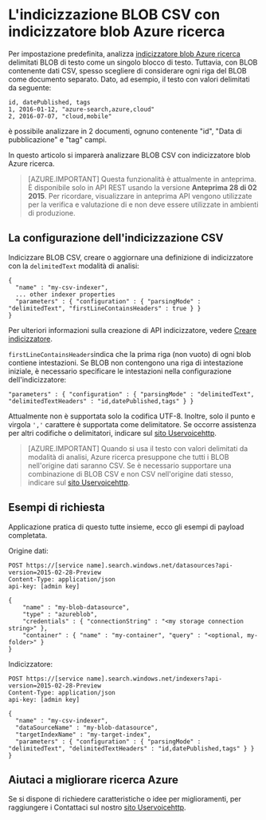 <properties
pageTitle="L'indicizzazione BLOB CSV con indicizzatore blob Azure ricerca | Microsoft Azure"
description="Informazioni su come indicizzare BLOB CSV con ricerca Azure"
services="search"
documentationCenter=""
authors="chaosrealm"
manager="pablocas"
editor="" />

<tags
ms.service="search"
ms.devlang="rest-api"
ms.workload="search" ms.topic="article"  
ms.tgt_pltfrm="na"
ms.date="07/12/2016"
ms.author="eugenesh" />

# <a name="indexing-csv-blobs-with-azure-search-blob-indexer"></a>L'indicizzazione BLOB CSV con indicizzatore blob Azure ricerca 

Per impostazione predefinita, analizza [indicizzatore blob Azure ricerca](search-howto-indexing-azure-blob-storage.md) delimitati BLOB di testo come un singolo blocco di testo. Tuttavia, con BLOB contenente dati CSV, spesso scegliere di considerare ogni riga del BLOB come documento separato. Dato, ad esempio, il testo con valori delimitati da seguente: 

    id, datePublished, tags
    1, 2016-01-12, "azure-search,azure,cloud" 
    2, 2016-07-07, "cloud,mobile" 

è possibile analizzare in 2 documenti, ognuno contenente "id", "Data di pubblicazione" e "tag" campi.

In questo articolo si imparerà analizzare BLOB CSV con indicizzatore blob Azure ricerca. 

> [AZURE.IMPORTANT] Questa funzionalità è attualmente in anteprima. È disponibile solo in API REST usando la versione **Anteprima 28 di 02 2015**. Per ricordare, visualizzare in anteprima API vengono utilizzate per la verifica e valutazione di e non deve essere utilizzate in ambienti di produzione. 

## <a name="setting-up-csv-indexing"></a>La configurazione dell'indicizzazione CSV

Indicizzare BLOB CSV, creare o aggiornare una definizione di indicizzatore con la `delimitedText` modalità di analisi:  

    {
      "name" : "my-csv-indexer",
      ... other indexer properties
      "parameters" : { "configuration" : { "parsingMode" : "delimitedText", "firstLineContainsHeaders" : true } }
    }

Per ulteriori informazioni sulla creazione di API indicizzatore, vedere [Creare indicizzatore](search-api-indexers-2015-02-28-preview.md#create-indexer).

`firstLineContainsHeaders`indica che la prima riga (non vuoto) di ogni blob contiene intestazioni.
Se BLOB non contengono una riga di intestazione iniziale, è necessario specificare le intestazioni nella configurazione dell'indicizzatore: 

    "parameters" : { "configuration" : { "parsingMode" : "delimitedText", "delimitedTextHeaders" : "id,datePublished,tags" } } 

Attualmente non è supportata solo la codifica UTF-8. Inoltre, solo il punto e virgola `','` carattere è supportata come delimitatore. Se occorre assistenza per altri codifiche o delimitatori, indicare sul [sito Uservoicehttp](https://feedback.azure.com/forums/263029-azure-search).

> [AZURE.IMPORTANT] Quando si usa il testo con valori delimitati da modalità di analisi, Azure ricerca presuppone che tutti i BLOB nell'origine dati saranno CSV. Se è necessario supportare una combinazione di BLOB CSV e non CSV nell'origine dati stesso, indicare sul [sito Uservoicehttp](https://feedback.azure.com/forums/263029-azure-search).

## <a name="request-examples"></a>Esempi di richiesta

Applicazione pratica di questo tutte insieme, ecco gli esempi di payload completata. 

Origine dati: 

    POST https://[service name].search.windows.net/datasources?api-version=2015-02-28-Preview
    Content-Type: application/json
    api-key: [admin key]

    {
        "name" : "my-blob-datasource",
        "type" : "azureblob",
        "credentials" : { "connectionString" : "<my storage connection string>" },
        "container" : { "name" : "my-container", "query" : "<optional, my-folder>" }
    }   

Indicizzatore:

    POST https://[service name].search.windows.net/indexers?api-version=2015-02-28-Preview
    Content-Type: application/json
    api-key: [admin key]

    {
      "name" : "my-csv-indexer",
      "dataSourceName" : "my-blob-datasource",
      "targetIndexName" : "my-target-index",
      "parameters" : { "configuration" : { "parsingMode" : "delimitedText", "delimitedTextHeaders" : "id,datePublished,tags" } }
    }

## <a name="help-us-make-azure-search-better"></a>Aiutaci a migliorare ricerca Azure

Se si dispone di richiedere caratteristiche o idee per miglioramenti, per raggiungere i Contattaci sul nostro [sito Uservoicehttp](https://feedback.azure.com/forums/263029-azure-search/).